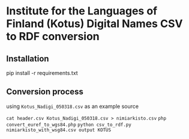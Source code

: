 # Institute for the Languages of Finland (Kotus) Digital Names CSV to RDF conversion

## Installation

pip install -r requirements.txt

## Conversion process

using `Kotus_Nadigi_050318.csv` as an example source

`cat header.csv Kotus_Nadigi_050318.csv > nimiarkisto.csv`
`php convert_euref_to_wgs84.php`
`python csv_to_rdf.py nimiarkisto_with_wsg84.csv output KOTUS`
